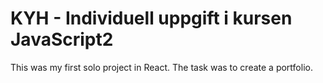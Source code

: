 # KYH - Individuell uppgift i kursen JavaScript2

This was my first solo project in React. The task was to create a portfolio.




